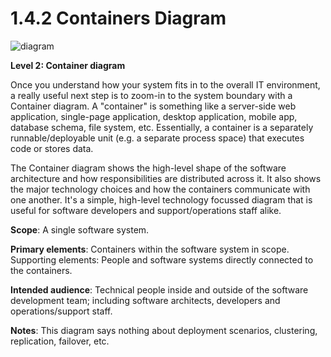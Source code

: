 # 1.4.2 Containers Diagram

![diagram](https://www.plantuml.com/plantuml/svg/0/bLHDZzem4BtdLqov5DIMN7hgQTa5TRU29IMWggTeaXXmwzYMxO1GrV_UiGE4B71eJlwOz-RDp8iVh4FZwaf4xxWiH5qos3gdxPSuDhWVRhZRrdbjcIcKT4owOQ6g64l3KUv4hUluwVEdHA1qgzaq5kYOTNIKFL4qSidCK7lkQ3hwELyjinylo-TiElawUHtt1r6KC6ELxDjQCvDXMN7v4Ngfty78xxXr1fqoFJeE1w3My299iX0KaoX3gzxWnCDFDsUkDlO-tna5M1IgbgubP9KMwi0OXK-EImzTSiDWjA5km2c2CEUI-mwxGPQxW5lK-G6KX0LoOU43B1WMRlZB1iuj0tkmZbMmLWQSHriKp19pb8QBx97KbMWEVQsp9hPJOjCEQ89x0_WJ0NsjBAwpd6MezItK8nQ_cIolPFg3nAWTBvczQZsiQrauhYGAxWwmumZVqlbh_BnS9Ya9lyeVvf9fb4pS4j7C9F7NDuMCX51x2u45l2b9KuKIDmoeBCMbgwZVzctcSTulSuAFqM6EDimYKTPj2FzzwdSfcOAuBaa0PTbwmzAIvbAXhvRu_qRHWeckSw_gcpNIBaYE3lCAFVpAi7SeRClnte8o9N4TALgBtajFi2xamWUXBMJ3iYbtRyYfeTEDHKSqt1qZdnP40FF5h6NefBfqrigoKoB_7rnUfMImenJOqyDogYeq5PGElQMuZeVUA0x_ragNzD8qLDGG8d7rVr163oJ4Fql_0000)

**Level 2: Container diagram**

Once you understand how your system fits in to the overall IT environment, a really useful next step is to zoom-in to the system boundary with a Container diagram. A "container" is something like a server-side web application, single-page application, desktop application, mobile app, database schema, file system, etc. Essentially, a container is a separately runnable/deployable unit (e.g. a separate process space) that executes code or stores data.

The Container diagram shows the high-level shape of the software architecture and how responsibilities are distributed across it. It also shows the major technology choices and how the containers communicate with one another. It's a simple, high-level technology focussed diagram that is useful for software developers and support/operations staff alike.

**Scope**: A single software system.

**Primary elements**: Containers within the software system in scope.
Supporting elements: People and software systems directly connected to the containers.

**Intended audience**: Technical people inside and outside of the software development team; including software architects, developers and operations/support staff.

**Notes**: This diagram says nothing about deployment scenarios, clustering, replication, failover, etc.